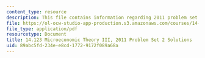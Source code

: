 ```yaml
---
content_type: resource
description: This file contains information regarding 2011 problem set 2 solutions.
file: https://ol-ocw-studio-app-production.s3.amazonaws.com/courses/14-123-microeconomic-theory-iii-spring-2015/89abc5fd234ee8cd17729172f089a68a_MIT14_123S15_PSet_2_Sol_11.pdf
file_type: application/pdf
resourcetype: Document
title: 14.123 Microeconomic Theory III, 2011 Problem Set 2 Solutions
uid: 89abc5fd-234e-e8cd-1772-9172f089a68a
---
```

